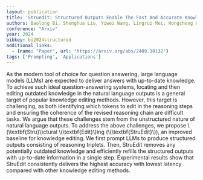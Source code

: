 ```yaml
---
layout: publication
title: 'Struedit: Structured Outputs Enable The Fast And Accurate Knowledge Editing For Large Language Models'
authors: Baolong Bi, Shenghua Liu, Yiwei Wang, Lingrui Mei, Hongcheng Gao, Junfeng Fang, Xueqi Cheng
conference: "Arxiv"
year: 2024
bibkey: bi2024structured
additional_links:
  - {name: "Paper", url: "https://arxiv.org/abs/2409.10132"}
tags: ['Prompting', 'Applications']
---
```

As the modern tool of choice for question answering, large language models
(LLMs) are expected to deliver answers with up-to-date knowledge. To achieve
such ideal question-answering systems, locating and then editing outdated
knowledge in the natural language outputs is a general target of popular
knowledge editing methods. However, this target is challenging, as both
identifying which tokens to edit in the reasoning steps and ensuring the
coherence of the revised reasoning chain are difficult tasks. We argue that
these challenges stem from the unstructured nature of natural language outputs.
To address the above challenges, we propose \\(\textbf\{Stru\}\\)ctural
\\(\textbf\{Edit\}\\)ing (\\(\textbf\{StruEdit\}\\)), an improved baseline for knowledge
editing. We first prompt LLMs to produce structured outputs consisting of
reasoning triplets. Then, StruEdit removes any potentially outdated knowledge
and efficiently refills the structured outputs with up-to-date information in a
single step. Experimental results show that StruEdit consistently delivers the
highest accuracy with lowest latency compared with other knowledge editing
methods.
